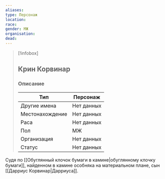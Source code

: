 ```yaml
---
aliases: 
type: Персонаж
location: 
race: 
gender: МЖ
organisation:
dead: 
---
```


> [!infobox]
> 
> ## Крин Корвинар
> 
> ### Описание
> 
> | Тип | Персонаж |
> | --- | --- |
> | Другие имена| Нет данных |
> | Местонахождение | Нет данных |
> | Раса | Нет данных |
> | Пол | МЖ |
> | Организация | Нет данных |
> | Статус | Нет данных |

Судя по [[Обуглянный клочок бумаги в камине|обуглянному клочку бумаги]], найденном в камине особняка на материальном плане, сын [[Дарриус Корвинар|Дарриуса]].